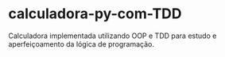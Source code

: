 # calculadora-py-com-TDD

Calculadora implementada utilizando OOP e TDD para estudo e aperfeiçoamento da lógica de programação.
